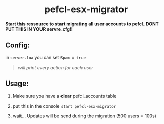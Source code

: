 <h1 align="center">pefcl-esx-migrator</h1>

**Start this ressource to start migrating all user accounts to pefcl. DONT PUT THIS IN YOUR servre.cfg!!**

## Config:
in `server.lua`
you can set `Spam = true` 
>*will print every action for each user*

## Usage:
1. Make sure you have a **clear** pefcl_accounts table

2. put this in the console `start pefcl-esx-migrator`

3. wait... Updates will be send during the migration (500 users = 100s)
   
